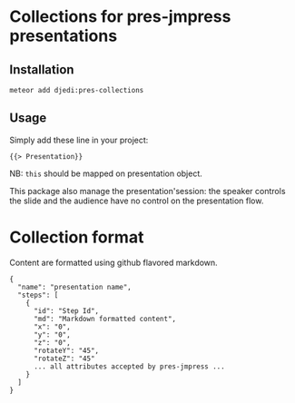 # Collections for pres-jmpress presentations

## Installation

```
meteor add djedi:pres-collections
```


## Usage

Simply add these line in your project:
```
{{> Presentation}}
```

NB: `this` should be mapped on presentation object.

This package also manage the presentation'session: the speaker controls the slide and the audience have no control on the presentation flow.


# Collection format

Content are formatted using github flavored markdown.

```
{
  "name": "presentation name",
  "steps": [
    {
      "id": "Step Id",
      "md": "Markdown formatted content",
      "x": "0",
      "y": "0",
      "z": "0",
      "rotateY": "45",
      "rotateZ": "45"
      ... all attributes accepted by pres-jmpress ...
    }
  ]
}
```
